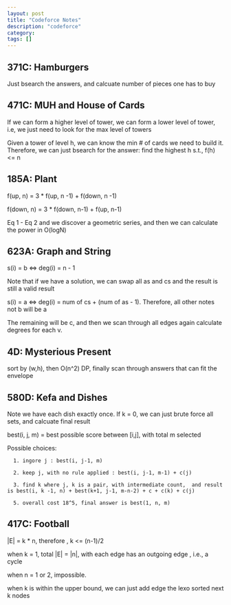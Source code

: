 ```yaml
---
layout: post
title: "Codeforce Notes"
description: "codeforce"
category: 
tags: []
---
```


371C:  Hamburgers
---------
Just bsearch the answers, and calcuate number of pieces one has to buy


471C: MUH and House of Cards
------- 
If we can form a higher level of tower, we can form a lower level of tower, i.e, we just need to look for the max level of towers

Given a tower of level h, we can know the min # of cards we need to build it. Therefore, we can just bsearch for the answer: find the
highest h s.t., f(h) <= n


185A: Plant
--------
f(up, n) = 3 * f(up, n -1) + f(down, n -1)

f(down, n) = 3 * f(down, n-1) + f(up, n-1)

Eq 1 - Eq 2 and we discover a geometric series, and then we can calculate the power in O(logN)


623A: Graph and String
---------
s(i) = b <=>  deg(i) = n - 1

Note that if we have a solution, we can swap all as and cs and the result is still a valid result

s(i) = a <=> deg(i) = num of cs  + (num of as - 1). Therefore, all other notes not b will be a

The remaining will be c, and then we scan through all edges again calculate degrees for each v.


4D: Mysterious Present
---------
sort by (w,h), then O(n^2) DP, finally scan through answers that can fit the envelope


580D: Kefa and Dishes
--------
Note we have each dish exactly once. If k = 0, we can just brute force all sets, and calcuate final result

best(i, j, m)  = best possible score between [i,j], with total m selected

Possible choices:

```
  1. ingore j : best(i, j-1, m)

  2. keep j, with no rule applied : best(i, j-1, m-1) + c(j)

  3. find k where j, k is a pair, with intermediate count,  and result is best(i, k -1, n) + best(k+1, j-1, m-n-2) + c + c(k) + c(j)

  5. overall cost 18^5, final answer is best(1, n, m)
```



417C: Football
-----------
|E| = k * n, therefore , k <= (n-1)/2

when k = 1, total |E| = |n|, with each edge has an outgoing edge , i.e., a cycle 

when n = 1 or 2, impossible. 

when k is within the upper bound, we can just add edge the lexo sorted next k nodes
